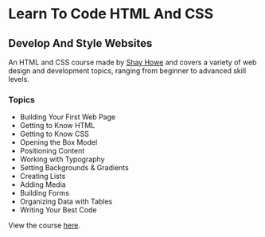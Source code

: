 # Learn To Code HTML And CSS
## Develop And Style Websites

An HTML and CSS course made by [Shay Howe](https://shayhowe.com/ "Shay Howe Website") and covers a variety of web design and development topics, ranging from beginner to advanced skill levels.

### Topics
* Building Your First Web Page
* Getting to Know HTML
* Getting to Know CSS
* Opening the Box Model
* Positioning Content
* Working with Typography
* Setting Backgrounds & Gradients
* Creating Lists
* Adding Media
* Building Forms
* Organizing Data with Tables
* Writing Your Best Code

View the course [here](https://learn.shayhowe.com/ "Course Location").